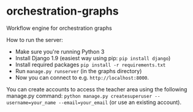 # orchestration-graphs
Workflow engine for orchestration graphs

How to run the server:
* Make sure you're running Python 3
* Install Django 1.9 (easiest way using pip: `pip install django`)
* Install required packages `pip install -r requirements.txt`
* Run `manage.py runserver` (in the graphs directory)
* Now you can connect to e.g. `http://localhost:8000`.


You can create accounts to access the teacher area using the following manage.py command:
`python manage.py createsuperuser --username=your_name --email=your_email`
(or use an existing account).
